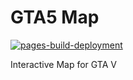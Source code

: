 # GTA5 Map
[![pages-build-deployment](https://github.com/compromit/gta5-map/actions/workflows/pages/pages-build-deployment/badge.svg?branch=main)](https://github.com/compromit/gta5-map/actions/workflows/pages/pages-build-deployment)

Interactive Map for GTA V
